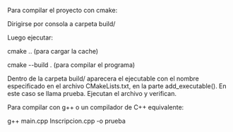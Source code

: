 Para compilar el proyecto con cmake:

Dirigirse por consola a carpeta build/

Luego ejecutar:

cmake .. (para cargar la cache)

cmake --build . (para compilar el programa)

Dentro de la carpeta build/ aparecera el ejecutable con el nombre especificado en el archivo CMakeLists.txt, en la parte add_executable(). En este caso se llama prueba. Ejecutan el archivo y verifican.

Para compilar con g++ o un compilador de C++ equivalente:

g++ main.cpp Inscripcion.cpp -o prueba
